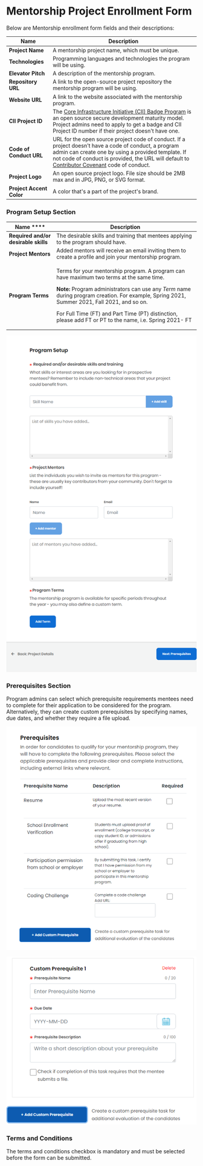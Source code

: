 # Mentorship Project Enrollment Form

Below are Mentorship enrollment form fields and their descriptions:

| Name                     | Description                                                                                                                                                                                                                                                                                                                      |
| ------------------------ | -------------------------------------------------------------------------------------------------------------------------------------------------------------------------------------------------------------------------------------------------------------------------------------------------------------------------------- |
| **Project Name**         | A mentorship project name, which must be unique.                                                                                                                                                                                                                                                                                 |
| **Technologies**         | Programming languages and technologies the program will be using.                                                                                                                                                                                                                                                                |
| **Elevator Pitch**       | A description of the mentorship program.                                                                                                                                                                                                                                                                                         |
| **Repository URL**       | A link to the open-source project repository the mentorship program will be using.                                                                                                                                                                                                                                               |
| **Website URL**          | A link to the website associated with the mentorship program.                                                                                                                                                                                                                                                                    |
| **CII Project ID**       | The [Core Infrastructure Initiative (CII) Badge Program](https://www.coreinfrastructure.org/programs/badge-program/) is an open source secure development maturity model. Project admins need to apply to get a badge and CII Project ID number if their project doesn't have one.                                               |
| **Code of Conduct URL**  | URL for the open source project code of conduct. If a project doesn't have a code of conduct, a program admin can create one by using a provided template. If not code of conduct is provided, the URL will default to [Contributor Covenant](https://www.contributor-covenant.org/version/1/4/code-of-conduct) code of conduct. |
| **Project Logo**         | An open source project logo. File size should be 2MB max and in JPG, PNG, or SVG format.                                                                                                                                                                                                                                         |
| **Project Accent Color** | A color that's a part of the project's brand.                                                                                                                                                                                                                                                                                    |

### Program Setup Section <a href="#mentorshipprojectapplication-programsetup" id="mentorshipprojectapplication-programsetup"></a>

| Name \*\*\*\*                        | Description                                                                                                                                                                                                                                                                                                                                                                              |
| ------------------------------------ | ---------------------------------------------------------------------------------------------------------------------------------------------------------------------------------------------------------------------------------------------------------------------------------------------------------------------------------------------------------------------------------------- |
| **Required and/or desirable skills** | The desirable skills and training that mentees applying to the program should have.                                                                                                                                                                                                                                                                                                      |
| **Project Mentors**                  | Added mentors will receive an email inviting them to create a profile and join your mentorship program.                                                                                                                                                                                                                                                                                  |
| **Program Terms**                    | <p>Terms for your mentorship program. A program can have maximum two terms at the same time.</p><p><strong>Note:</strong> Program administrators can use any <em>Term</em> name during program creation. For example, Spring 2021, Summer 2021, Fall 2021, and so on.</p><p>For Full Time (FT) and Part Time (PT) distinction, please add FT or PT to the name, i.e. Spring 2021- FT</p> |

![](<../../../.gitbook/assets/program setup page.png>)

### Prerequisites Section <a href="#mentorshipprojectapplication-prerequisites" id="mentorshipprojectapplication-prerequisites"></a>

Program admins can select which prerequisite requirements mentees need to complete for their application to be considered for the program. Alternatively, they can create custom prerequisites by specifying names, due dates, and whether they require a file upload.

![](../../../.gitbook/assets/prerequisites.png)

![](<../../../.gitbook/assets/custom prerequisite.png>)

### Terms and Conditions <a href="#mentorshipprojectapplication-termsandconditions" id="mentorshipprojectapplication-termsandconditions"></a>

The terms and conditions checkbox is mandatory and must be selected before the form can be submitted.

